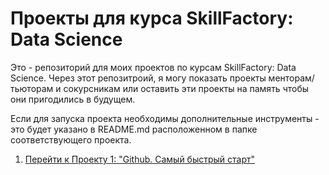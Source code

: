 
# Проекты для курса SkillFactory: Data Science

Это - репозиторий для моих проектов по курсам SkillFactory: Data Science. Через
этот репозитроий, я могу показать проекты менторам/тьюторам и сокурсникам или
оставить эти проекты на память чтобы они пригодились в будущем. 

Если для запуска проекта необходимы дополнительные инструменты - это будет
указано в README.md расположенном в папке соответствующего проекта. 

1. [Перейти к Проекту 1: "Github. Самый быстрый старт"](https://github.com/agate-agate/learning_data_science_at_skillfactory/module_0)

